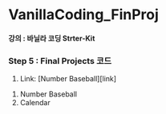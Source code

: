 # VanillaCoding_FinProj

#### 강의 : 바닐라 코딩 Strter-Kit
### Step 5 : Final Projects 코드

1. Link: [Number Baseball][link]

[googlelink]: https://google.com "Go google"
1. Number Baseball
2. Calendar
